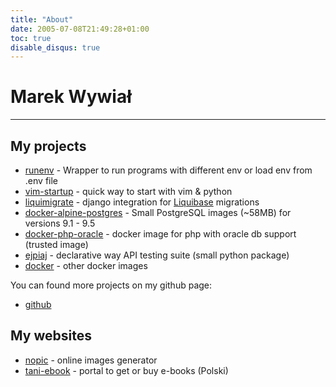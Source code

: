 ```yaml
---
title: "About"
date: 2005-07-08T21:49:28+01:00
toc: true
disable_disqus: true
---
```


Marek Wywiał
============

---

My projects
-----------

-   [runenv] - Wrapper to run programs with different env or load env from <span class="title-ref">.env</span> file
-   [vim-startup] - quick way to start with vim & python
-   [liquimigrate] - django integration for [Liquibase] migrations
-   [docker-alpine-postgres] - Small PostgreSQL images (~58MB) for versions 9.1 - 9.5
-   [docker-php-oracle] - docker image for php with oracle db support (trusted image)
-   [ejpiaj][runenv] - declarative way API testing suite (small python package)
-   [docker] - other docker images

You can found more projects on my github page:

-   [github]

My websites
-----------

-   [nopic] - online images generator
-   [tani-ebook] - portal to get or buy e-books (Polski)


  [runenv]: http://ejpiaj.readthedocs.org/
  [vim-startup]: https://github.com/onjin/vim-startup
  [liquimigrate]: https://github.com/onjin/liquimigrate
  [Liquibase]: http://www.liquibase.org/
  [docker-alpine-postgres]: https://github.com/onjin/docker-alpine-postgres
  [docker-php-oracle]: https://github.com/onjin/docker-php-oracle
  [docker]: https://github.com/onjin/docker
  [github]: https://github.com/onjin
  [nopic]: http://nopic.herokuapp.com/
  [gettoknowit]: http://gettoknow.it/
  [tani-ebook]: http://tani-ebook.pl/
